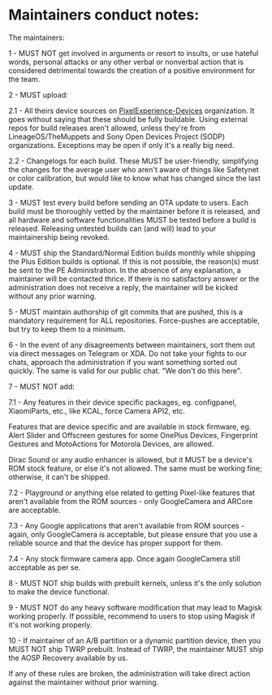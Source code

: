 # Maintainers conduct notes:

The maintainers:

1 - MUST NOT get involved in arguments or resort to insults, or use hateful words, personal attacks or any other verbal or nonverbal action that is considered detrimental towards the creation of a positive environment for the team.  

2 - MUST upload:

2.1 - All theirs device sources on [PixelExperience-Devices](https://github.com/PixelExperience-Devices) organization. It goes without saying that these should be fully buildable. Using external repos for build releases aren't allowed, unless they're from LineageOS/TheMuppets and Sony Open Devices Project (SODP) organizations. Exceptions may be open if only it's a really big need.

2.2 - Changelogs for each build. These MUST be user-friendly, simplifying the changes for the average user who aren't aware of things like Safetynet or color calibration, but would like to know what has changed since the last update. 

3 - MUST test every build before sending an OTA update to users. Each build must be thoroughly vetted by the maintainer before it is released, and all hardware and software functionalities MUST be tested before a build is released. Releasing untested builds can (and will) lead to your maintainership being revoked.

4 - MUST ship the Standard/Normal Edition builds monthly while shipping the Plus Edition builds is optional. If this is not possible, the reason(s) must be sent to the PE Administration. In the absence of any explanation, a maintainer will be contacted thrice. If there is no satisfactory answer or the administration does not receive a reply, the maintainer will be kicked without any prior warning. 

5 - MUST maintain authorship of git commits that are pushed, this is a mandatory requirement for ALL repositories. Force-pushes are acceptable, but try to keep them to a minimum.

6 - In the event of any disagreements between maintainers, sort them out via direct messages on Telegram or XDA. Do not take your fights to our chats, approach the administration if you want something sorted out quickly. The same is valid for our public chat. "We don't do this here".

7 - MUST NOT add:

7.1 - Any features in their device specific packages, eg. configpanel, XiaomiParts, etc., like KCAL, force Camera API2, etc.

Features that are device specific and are available in stock firmware, eg. Alert Slider and Offscreen gestures for some OnePlus Devices, Fingerprint Gestures and MotoActions for Motorola Devices, are allowed.

Dirac Sound or any audio enhancer is allowed, but it MUST be a device's ROM stock feature, or else it's not allowed. The same must be working fine; otherwise, it can't be shipped.

7.2 - Playground or anything else related to getting Pixel-like features that aren't available from the ROM sources - only GoogleCamera and ARCore are acceptable. 

7.3 - Any Google applications that aren't available from ROM sources - again, only GoogleCamera is acceptable, but please ensure that you use a reliable source and that the device has proper support for them.

7.4 - Any stock firmware camera app. Once again GoogleCamera still acceptable as per se.

8 - MUST NOT ship builds with prebuilt kernels, unless it's the only solution to make the device functional.

9 - MUST NOT do any heavy software modification that may lead to Magisk working properly. If possible, recommend to users to stop using Magisk if it's not working properly.

10 - If maintainer of an A/B partition or a dynamic partition device, then you MUST NOT ship TWRP prebuilt. Instead of TWRP, the maintainer MUST ship the AOSP Recovery available by us.

If any of these rules are broken, the administration will take direct action against the maintainer without prior warning.
